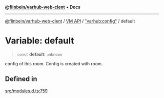 [**@flinbein/varhub-web-clent**](../../../../README.md) • **Docs**

***

[@flinbein/varhub-web-clent](../../../../README.md) / [VM API](../../../README.md) / ["varhub:config"](../README.md) / default

# Variable: default

> `const` **default**: `unknown`

config of this room. Config is created with room.

## Defined in

[src/modules.d.ts:759](https://github.com/flinbein/varhub-web-client/blob/a1652e820774a8313aee5216c904cce8bc3308f5/src/modules.d.ts#L759)
